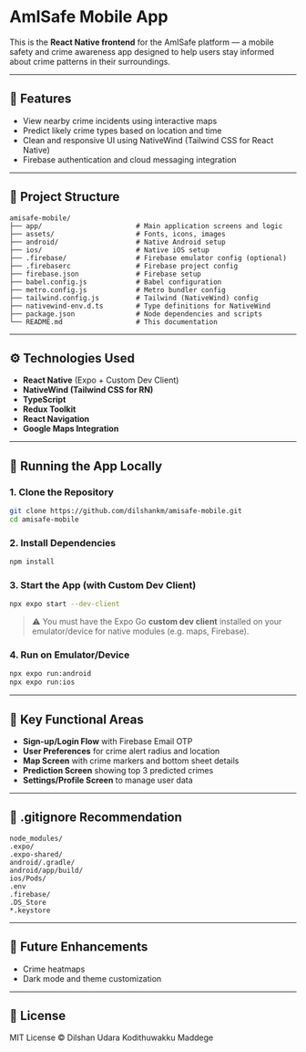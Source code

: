 # AmISafe Mobile App

This is the **React Native frontend** for the AmISafe platform — a mobile safety and crime awareness app designed to help users stay informed about crime patterns in their surroundings.

---

## 🚀 Features

* View nearby crime incidents using interactive maps
* Predict likely crime types based on location and time
* Clean and responsive UI using NativeWind (Tailwind CSS for React Native)
* Firebase authentication and cloud messaging integration

---

## 📁 Project Structure

```
amisafe-mobile/
├── app/                       # Main application screens and logic
├── assets/                    # Fonts, icons, images
├── android/                   # Native Android setup
├── ios/                       # Native iOS setup
├── .firebase/                 # Firebase emulator config (optional)
├── .firebaserc                # Firebase project config
├── firebase.json              # Firebase setup
├── babel.config.js            # Babel configuration
├── metro.config.js            # Metro bundler config
├── tailwind.config.js         # Tailwind (NativeWind) config
├── nativewind-env.d.ts        # Type definitions for NativeWind
├── package.json               # Node dependencies and scripts
└── README.md                  # This documentation
```

---

## ⚙️ Technologies Used

* **React Native** (Expo + Custom Dev Client)
* **NativeWind (Tailwind CSS for RN)**
* **TypeScript**
* **Redux Toolkit**
* **React Navigation**
* **Google Maps Integration**

---

## 🧪 Running the App Locally

### 1. Clone the Repository

```bash
git clone https://github.com/dilshankm/amisafe-mobile.git
cd amisafe-mobile
```

### 2. Install Dependencies

```bash
npm install
```

### 3. Start the App (with Custom Dev Client)

```bash
npx expo start --dev-client
```

> ⚠️ You must have the Expo Go **custom dev client** installed on your emulator/device for native modules (e.g. maps, Firebase).

### 4. Run on Emulator/Device

```bash
npx expo run:android
npx expo run:ios
```

---

## 🧪 Key Functional Areas

* **Sign-up/Login Flow** with Firebase Email OTP
* **User Preferences** for crime alert radius and location
* **Map Screen** with crime markers and bottom sheet details
* **Prediction Screen** showing top 3 predicted crimes
* **Settings/Profile Screen** to manage user data

---

## 📄 .gitignore Recommendation

```gitignore
node_modules/
.expo/
.expo-shared/
android/.gradle/
android/app/build/
ios/Pods/
.env
.firebase/
.DS_Store
*.keystore
```

---

## 🧹 Future Enhancements

* Crime heatmaps
* Dark mode and theme customization

---

## 🤝 License

MIT License © Dilshan Udara Kodithuwakku Maddege
